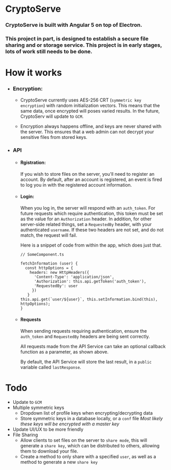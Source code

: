 # CryptoServe

### CryptoServe is built with Angular 5 on top of Electron.
### This project in part, is designed to establish a secure file sharing and or storage service. This project is in early stages, lots of work still needs to be done.

# How it works
- ### Encryption:
  - CryptoServe currently uses AES-256 CRT (`symmetric key encryption`) with random initialization vectors. This means that the same data, once encrypted will poses varied results. In the future, CryptoServ will update to `GCM`.

  - Encryption always happens offline, and keys are never shared with the server. This ensures that a web admin can not decrypt your sensitive files from stored keys.

- ### API
  - #### Rgistration:
    If you wish to store files on the server, you'll need to register an account. By default, after an account is registered, an event is fired to log you in with the registered account information.

   - #### Login:
     When you log in, the server will respond with an `auth_token`. For future requests which require authentication, this token must be set as the value for an `Authorization` header. In addition, for other server-side related things, set a `RequestedBy` header, with your authenticated `username`. If these two headers are not set, and do not match, the request will fail.

     Here is a snippet of code from within the app, which does just that.

         // SomeComponent.ts

         fetchInformation (user) {
           const httpOptions = {
             headers: new HttpHeaders({
               'Content-Type': 'application/json',
               'Authorization': this.api.getToken('auth_token'),
               'RequestedBy': user
              })
            }
         this.api.get(`user/${user}`, this.setInformation.bind(this), httpOptions);
         }
    - #### Requests
      When sending requests requiring authentication, ensure the `auth_token` and `RequestedBy` headers are being sent correctly.
      
      All requests made from the API Service can take an optional callback function as a parameter, as shown above.

      By default, the API Service will store the last result, in a `public` variable called `lastResponse`.

# Todo
- Update to `GCM`
- Multiple symmetric keys
  - Dropdown list of profile keys when encrypting/decrypting data
  - Store symmetric keys in a database locally, or a `conf` file *Most likely these keys will be encrypted with a master key*
- Update UI/UX to be more friendly
- File Sharing
  - Allow clients to set files on the server to `share mode`, this will generate a `share key`, which can be distributed to others, allowing them to download your file.
  - Create a method to only share with a specified `user`, as  well as a method to generate a new `share key`